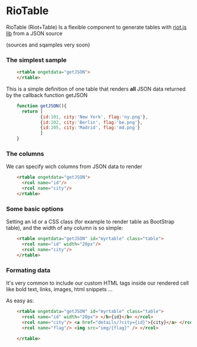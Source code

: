 # RioTable  #

RioTable (Riot+Table) Is a flexible component to generate tables with [riot.js  lib](https://github.com/muut/riotjs) from a JSON source

(sources and sqamples very soon) 

### The simplest sample ###

```html
    <rtable ongetdata="getJSON">
    </rtable>
```

This is a simple definition of one table that renders **all**  JSON data returned by the callback function getJSON

```javascript    
    function getJSON(){
      return [
    		 {id:101, city:'New York', flag:'ny.png'},
    		 {id:202, city:'Berlin', flag:'be.png'},
    		 {id:205, city:'Madrid', flag:'md.png'}
    		 ]
    }
```

### The columns ###

We can specify wich columns from JSON data to render 

```html
    <rtable ongetdata="getJSON">
      <rcol name="id"/>
      <rcol name="city"/>
    </rtable>   
```    

### Some basic options ###

Setting an id or a CSS class (for example to render table as BootStrap table),  and the width of any column is so simple:

```html
    <rtable ongetdata="getJSON" id="myrtable" class="table">
      <rcol name="id" width="20px"/>
      <rcol name="city"/>
    </rtable>   
``` 

### Formating data ###

It's very common to include our custom HTML tags inside our rendered cell like bold text, links, images, html snippets ...

As easy as:

```html
    <rtable ongetdata="getJSON" id="myrtable" class="table">
      <rcol name="id" width="20px"> </b>{id}</b> </rcol>
      <rcol name="city"/> <a href="details/?city={id}">{city}</a> </rcol>
	  <rcol name="flag"/> <img src="img/{flag}" /> </rcol>

    </rtable>   
```
 



    